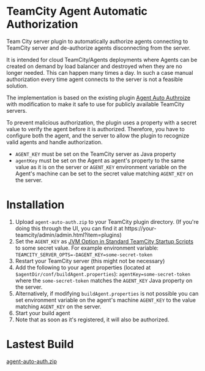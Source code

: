 # TeamCity Agent Automatic Authorization

Team City server plugin to automatically authorize agents connecting to TeamCity server and de-authorize 
agents disconnecting from the server. 

It is intended for cloud TeamCity/Agents deployments where Agents can be created
on demand by load balancer and destroyed when they are no longer needed. This can happen many times a day. In such
a case manual authorization every time agent connects to the server is not a feasible solution.

The implementation is based on the existing plugin 
[Agent Auto Authroize](https://plugins.jetbrains.com/plugin/9303-agent-auto-authroize) with modification to make it
safe to use for publicly available TeamCity servers.

To prevent malicious  authorization, the plugin uses a property with a secret value to verify the agent 
before it is authorized. Therefore, you have to configure both the agent, and the server to allow the plugin to
recognize valid agents and handle authorization.

* `AGENT_KEY` must be set on the TeamCity server as Java property
* `agentKey` must be set on the Agent as agent's property to the same value as it is on the server or `AGENT_KEY` 
environment variable on the Agent's machine can be set to the secret value matching `AGENT_KEY` on the server. 

# Installation

1. Upload `agent-auto-auth.zip` to your TeamCity plugin directory. (If you're doing this through the UI, you can 
find it at https://your-teamcity/admin/admin.html?item=plugins)
2. Set the `AGENT_KEY` as 
[JVM Option in Standard TeamCity Startup Scripts﻿](https://www.jetbrains.com/help/teamcity/configuring-teamcity-server-startup-properties.html#Standard+TeamCity+Startup+Scripts) 
to some secret value. For example environment variable: `TEAMCITY_SERVER_OPTS=-DAGENT_KEY=some-secret-token`
3. Restart your TeamCity server (this might not be necessary)
4. Add the following to your agent properties (located at `$agentDir/conf/buildAgent.properties`): 
`agentKey=some-secret-token` where the `some-secret-token` matches the `AGENT_KEY` Java property on the server.
5. Alternatively, if modifying `buildAgent.properties` is not possible you can set environment variable on the agent's
machine `AGENT_KEY` to the value matching `AGENT_KEY` on the server.
5. Start your build agent
6. Note that as soon as it's registered, it will also be authorized.

# Lastest Build

[agent-auto-auth.zip](https://github.com/tigase/tc-agent-auto-auth/raw/master/target/agent-auto-auth.zip)